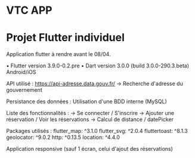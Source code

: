 # VTC APP
# Projet Flutter individuel
Application flutter à rendre avant le 08/04.

• Flutter version 3.9.0-0.2.pre
• Dart version 3.0.0 (build 3.0.0-290.3.beta)
Android/iOS

API utilisé : https://api-adresse.data.gouv.fr/
-> Recherche d'adresse du gouvernement

Persistance des données : 
Utilisation d'une BDD interne (MySQL)

Liste des fonctionnalités : 
-> Se connecter / S'inscrire
-> Ajouter une réservation / Voir les réservations
-> Calcul de distance / datePicker

Packages utilisés : 
flutter_map: ^3.1.0
flutter_svg: ^2.0.4
fluttertoast: ^8.1.3
geolocator: ^9.0.2
http: ^0.13.5
location: ^4.4.0

Application responsive (sauf 1 écran, celui d'ajout des réservations)
